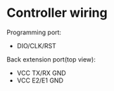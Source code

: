 # Controller wiring

Programming port: 
- DIO/CLK/RST

Back extension port(top view):
- VCC TX/RX GND
- VCC E2/E1 GND
